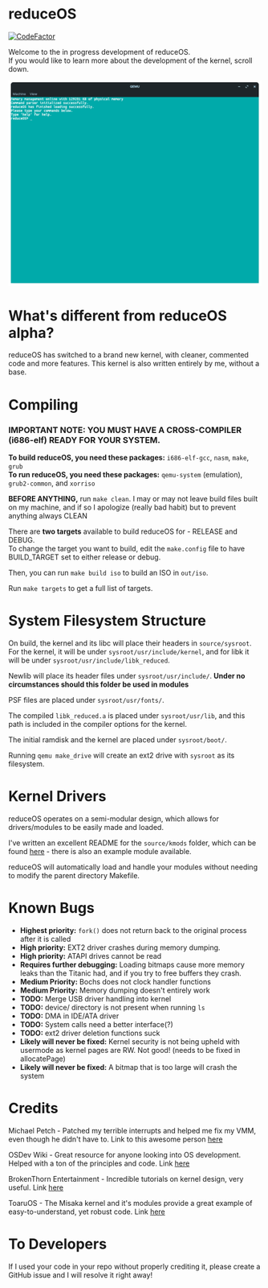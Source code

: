 # reduceOS
[![CodeFactor](https://www.codefactor.io/repository/github/sasdallas/reduceos/badge/rewrite)](https://www.codefactor.io/repository/github/sasdallas/reduceos/overview/rewrite)

Welcome to the in progress development of reduceOS.\
If you would like to learn more about the development of the kernel, scroll down.

![reduceOS image](reduceOSDemo.png)


# What's different from reduceOS alpha?
reduceOS has switched to a brand new kernel, with cleaner, commented code and more features. This kernel is also written entirely by me, without a base.

# Compiling

### IMPORTANT NOTE: YOU MUST HAVE A CROSS-COMPILER (i686-elf) READY FOR YOUR SYSTEM. 
**To build reduceOS, you need these packages:** `i686-elf-gcc`, `nasm`, `make`, `grub`\
**To run reduceOS, you need these packages:** `qemu-system` (emulation), `grub2-common`, and `xorriso`

**BEFORE ANYTHING,** run `make clean`. I may or may not leave build files built on my machine, and if so I apologize (really bad habit) but to prevent anything always CLEAN

There are **two targets** available to build reduceOS for - RELEASE and DEBUG.\
To change the target you want to build, edit the `make.config` file to have BUILD_TARGET set to either release or debug.

Then, you can run `make build iso` to build an ISO in `out/iso`.

Run `make targets` to get a full list of targets.

# System Filesystem Structure
On build, the kernel and its libc will place their headers in `source/sysroot`. For the kernel, it will be under `sysroot/usr/include/kernel`, and for libk it will be under `sysroot/usr/include/libk_reduced`.

Newlib will place its header files under `sysroot/usr/include/`. **Under no circumstances should this folder be used in modules**

PSF files are placed under `sysroot/usr/fonts/`.

The compiled `libk_reduced.a` is placed under `sysroot/usr/lib`, and this path is included in the compiler options for the kernel.

The initial ramdisk and the kernel are placed under `sysroot/boot/`.

Running `qemu make_drive` will create an ext2 drive with `sysroot` as its filesystem.   


# Kernel Drivers
reduceOS operates on a semi-modular design, which allows for drivers/modules to be easily made and loaded.

I've written an excellent README for the `source/kmods` folder, which can be found [here](https://github.com/sasdallas/reduceOS/blob/main/source/kmods/README.txt) - there is also an example module available.

reduceOS will automatically load and handle your modules without needing to modify the parent directory Makefile.

# Known Bugs
- **Highest priority:** `fork()` does not return back to the original process after it is called
- **High priority:** EXT2 driver crashes during memory dumping.
- **High priority:** ATAPI drives cannot be read
- **Requires further debugging:** Loading bitmaps cause more memory leaks than the Titanic had, and if you try to free buffers they crash. 
- **Medium Priority:** Bochs does not clock handler functions
- **Medium Priority:** Memory dumping doesn't entirely work
- **TODO:** Merge USB driver handling into kernel
- **TODO:** device/ directory is not present when running `ls`
- **TODO:** DMA in IDE/ATA driver
- **TODO:** System calls need a better interface(?)
- **TODO:** ext2 driver deletion functions suck
- **Likely will never be fixed:** Kernel security is not being upheld with usermode as kernel pages are RW. Not good! (needs to be fixed in allocatePage)
- **Likely will never be fixed:** A bitmap that is too large will crash the system


# Credits
Michael Petch - Patched my terrible interrupts and helped me fix my VMM, even though he didn't have to. Link to this awesome person [here](https://stackoverflow.com/users/3857942/michael-petch)

OSDev Wiki - Great resource for anyone looking into OS development. Helped with a ton of the principles and code. Link [here](https://wiki.osdev.org/)

BrokenThorn Entertainment - Incredible tutorials on kernel design, very useful. Link [here](http://www.brokenthorn.com/Resources/OSDevIndex.html)

ToaruOS - The Misaka kernel and it's modules provide a great example of easy-to-understand, yet robust code. Link [here](https://github.com/klange/ToaruOS)

# To Developers
If I used your code in your repo without properly crediting it, please create a GitHub issue and I will resolve it right away!